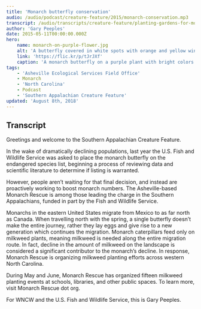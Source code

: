 ```yaml
---
title: 'Monarch butterfly conservation'
audio: /audio/podcast/creature-feature/2015/monarch-conservation.mp3
transcript: /audio/transcripts/creature-feature/planting-gardens-for-monarch-butterflies.pdf
author: 'Gary Peeples'
date: 2015-05-11T00:00:00.000Z
hero:
    name: monarch-on-purple-flower.jpg
    alt: 'A butterfly covered in white spots with orange and yellow wings perched on a purple flower.'
    link: 'https://flic.kr/p/tJrJXf'
    caption: 'A monarch butterfly on a purple plant with bright colors in the background. Photo by Christine Lisiewski.'
tags:
    - 'Asheville Ecological Services Field Office'
    - Monarch
    - 'North Carolina'
    - Podcast
    - 'Southern Appalachian Creature Feature'
updated: 'August 8th, 2018'
---
```


## Transcript

Greetings and welcome to the Southern Appalachian Creature Feature.

In the wake of dramatically declining populations, last year the U.S. Fish and Wildlife Service was asked to place the monarch butterfly on the endangered species list, beginning a process of reviewing data and scientific literature to determine if listing is warranted.

However, people aren’t waiting for that final decision, and instead are proactively working to boost monarch numbers. The Asheville-based Monarch Rescue is among those leading the charge in the Southern Appalachians, funded in part by the Fish and Wildlife Service.

Monarchs in the eastern United States migrate from Mexico to as far north as Canada. When travelling north with the spring, a single butterfly doesn’t make the entire journey, rather they lay eggs and give rise to a new generation which continues the migration. Monarch caterpillars feed only on milkweed plants, meaning milkweed is needed along the entire migration route. In fact, decline in the amount of milkweed on the landscape is considered a significant contributor to the monarch’s decline. In response, Monarch Rescue is organizing milkweed planting efforts across western North Carolina.

During May and June, Monarch Rescue has organized fifteen milkweed planting events at schools, libraries, and other public spaces. To learn more, visit Monarch Rescue dot org.

For WNCW and the U.S. Fish and Wildlife Service, this is Gary Peeples.
